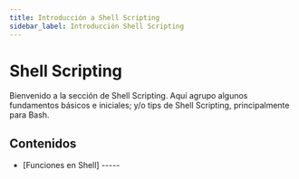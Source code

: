 ```yaml
---
title: Introducción a Shell Scripting
sidebar_label: Introducción Shell Scripting
---
```


# Shell Scripting

Bienvenido a la sección de Shell Scripting. Aquí agrupo algunos fundamentos básicos e iniciales; y/o tips de Shell Scripting, principalmente para Bash.

## Contenidos

- [Funciones en Shell] -----
